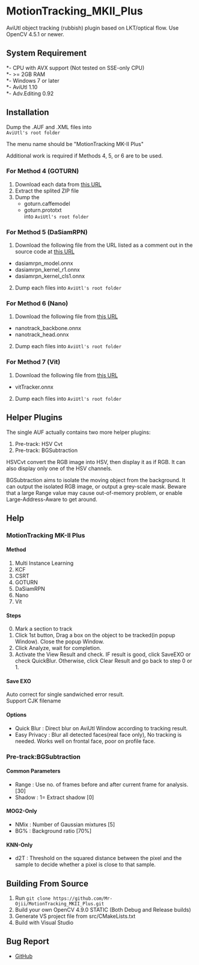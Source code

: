 # MotionTracking_MKII_Plus
AviUtl object tracking (rubbish) plugin based on LKT/optical flow. Use OpenCV 4.5.1 or newer.


## System Requirement
*- CPU with AVX support (Not tested on SSE-only CPU)  
*- \>= 2GB RAM  
*- Windows 7 or later  
*- AviUtl 1.10  
*- Adv.Editing 0.92


## Installation
Dump the .AUF and .XML files into  
`AviUtl's root folder`

The menu name should be "MotionTracking MK-II Plus"

Additional work is required if Methods 4, 5, or 6 are to be used.

### For Method 4 (GOTURN)
1. Download each data from [this URL](https://github.com/opencv/opencv_extra/tree/c4219d5eb3105ed8e634278fad312a1a8d2c182d/testdata/tracking) 
2. Extract the splited ZIP file
3. Dump the
    - goturn.caffemodel
    - goturn.prototxt  
  into `AviUtl's root folder`

### For Method 5 (DaSiamRPN)
1. Download the following file from the URL listed as a comment out in the source code at [this URL](https://github.com/opencv/opencv/blob/4.x/samples/dnn/dasiamrpn_tracker.cpp)

- dasiamrpn_model.onnx
- dasiamrpn_kernel_r1.onnx
- dasiamrpn_kernel_cls1.onnx

2. Dump each files into `AviUtl's root folder`

### For Method 6 (Nano)
1. Download the following file from [this URL](https://github.com/HonglinChu/SiamTrackers/tree/211ff3f862fc68a870dde1ab00451f35af3b1d4/NanoTrack/models/nanotrackv2)

- nanotrack_backbone.onnx
- nanotrack_head.onnx

2. Dump each files into `AviUtl's root folder`

### For Method 7 (Vit)
1. Download the following file from [this URL](https://github.com/opencv/opencv_extra/blob/4.x/testdata/dnn/onnx/models/vitTracker.onnx)

- vitTracker.onnx

2. Dump each files into `AviUtl's root folder`

## Helper Plugins
The single AUF actually contains two more helper plugins:
1. Pre-track: HSV Cvt
2. Pre-track: BGSubtraction

HSVCvt convert the RGB image into HSV, then display it as if RGB. It can also display only one of the HSV channels.

BGSubtraction aims to isolate the moving object from the background. It can output the isolated RGB image, or output a grey-scale mask. Beware that a large Range value may cause out-of-memory problem, or enable Large-Address-Aware to get around.


## Help
### MotionTracking MK-II Plus
#### Method
1. Multi Instance Learning
2. KCF
3. CSRT
4. GOTURN
5. DaSiamRPN
6. Nano
7. Vit
#### Steps
0. Mark a section to track
1. Click 1st button, Drag a box on the object to be tracked(in popup Window). Close the popup Window.
2. Click Analyze, wait for completion.
3. Activate the View Result and check. IF result is good, click SaveEXO or check QuickBlur. Otherwise, click Clear Result and go back to step 0 or 1.
#### Save EXO
Auto correct for single sandwiched error result.  
Support CJK filename
#### Options
- Quick Blur : Direct blur on AviUtl Window according to tracking result.
- Easy Privacy : Blur all detected faces(real face only), No tracking is needed. Works well on frontal face, poor on profile face.

### Pre-track:BGSubtraction
#### Common Parameters
- Range : Use <Range> no. of frames before and after current frame for analysis.[30]
- Shadow : 1= Extract shadow [0]
#### MOG2-Only
- NMix : Number of Gaussian mixtures [5]
- BG% : Background ratio [70%] 
#### KNN-Only
- d2T : Threshold on the squared distance between the pixel and the sample to decide whether a pixel is close to that sample.


## Building From Source
1. Run `git clone https://github.com/Mr-Ojii/MotionTracking_MKII_Plus.git`
2. Build your own OpenCV 4.9.0 STATIC (Both Debug and Release builds)
3. Generate VS project file from src/CMakeLists.txt
4. Build with Visual Studio

## Bug Report
* [GitHub](https://github.com/Mr-Ojii/MotionTracking_MKII_Plus)
